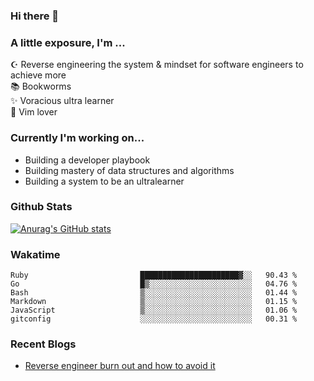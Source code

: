 ### Hi there 👋
### A little exposure, I'm ...

☪ Reverse engineering the system & mindset for software engineers to achieve more <br/>
📚 Bookworms <br/>
✨ Voracious ultra learner <br/>
🎠 Vim lover <br/>

<!--
**bitethecode/bitethecode** is a ✨ _special_ ✨ repository because its `README.md` (this file) appears on your GitHub profile.

Here are some ideas to get you started:

- 🔭 I’m currently working on ...
- 🌱 I’m currently learning ...
- 👯 I’m looking to collaborate on ...
- 🤔 I’m looking for help with ...
- 💬 Ask me about ...
- 📫 How to reach me: ...
- 😄 Pronouns: ...
- ⚡ Fun fact: ...
-->

### Currently I'm working on... 
- Building a developer playbook
- Building mastery of data structures and algorithms
- Building a system to be an ultralearner

### Github Stats
[![Anurag's GitHub stats](https://github-readme-stats.vercel.app/api?username=bitethecode&count_private=true&showing_icons=true)](https://github.com/anuraghazra/github-readme-stats)

### Wakatime
<!--START_SECTION:waka-->

```text
Ruby                         ██████████████████████▓░░   90.43 %
Go                           █▒░░░░░░░░░░░░░░░░░░░░░░░   04.76 %
Bash                         ▒░░░░░░░░░░░░░░░░░░░░░░░░   01.44 %
Markdown                     ▒░░░░░░░░░░░░░░░░░░░░░░░░   01.15 %
JavaScript                   ▒░░░░░░░░░░░░░░░░░░░░░░░░   01.06 %
gitconfig                    ░░░░░░░░░░░░░░░░░░░░░░░░░   00.31 %
```

<!--END_SECTION:waka-->

### Recent Blogs
- [Reverse engineer burn out and how to avoid it](https://bitethecode.org/#/articles/reverse-engineer-burnout-and-how-to-avoid-it)
